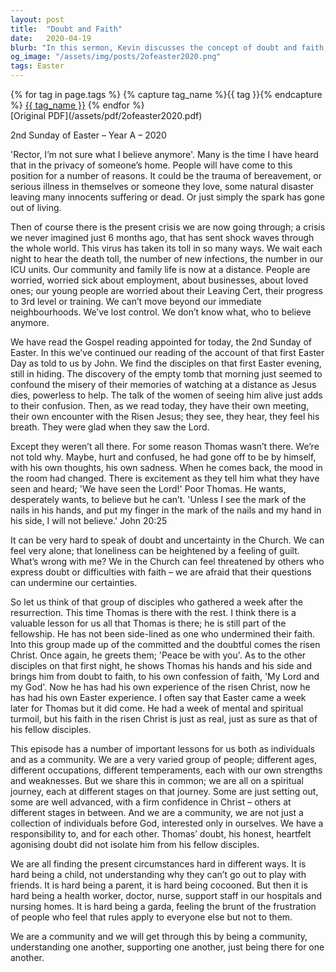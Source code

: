 ```yaml
---
layout: post
title:  "Doubt and Faith"
date:   2020-04-19
blurb: "In this sermon, Kevin discusses the concept of doubt and faith, using the story of Thomas from the Bible as a reference. He highlights the importance of community and understanding each other's struggles, especially in the face of a global crisis. He encourages his congregation to support each other and stay strong in their faith."
og_image: "/assets/img/posts/2ofeaster2020.png"
tags: Easter
---    
```

<div class="tag-pills">
  {% for tag in page.tags %}
    {% capture tag_name %}{{ tag }}{% endcapture %}
    <a href="{{ site.baseurl }}/tag/{{ tag_name }}" class="tag-pill">{{ tag_name }}</a>
  {% endfor %}
</div>
[Original PDF](/assets/pdf/2ofeaster2020.pdf)

2nd Sunday of Easter – Year A – 2020

'Rector, I’m not sure what I believe anymore'. Many is the time I have heard that in the privacy of someone’s home. People will have come to this position for a number of reasons. It could be the trauma of bereavement, or serious illness in themselves or someone they love, some natural disaster leaving many innocents suffering or dead. Or just simply the spark has gone out of living.

Then of course there is the present crisis we are now going through; a crisis we never imagined just 6 months ago, that has sent shock waves through the whole world. This virus has taken its toll in so many ways. We wait each night to hear the death toll, the number of new infections, the number in our ICU units. Our community and family life is now at a distance. People are worried, worried sick about employment, about businesses, about loved ones; our young people are worried about their Leaving Cert, their progress to 3rd level or training. We can’t move beyond our immediate neighbourhoods. We’ve lost control. We don’t know what, who to believe anymore.

We have read the Gospel reading appointed for today, the 2nd Sunday of Easter. In this we’ve continued our reading of the account of that first Easter Day as told to us by John. We find the disciples on that first Easter evening, still in hiding. The discovery of the empty tomb that morning just seemed to confound the misery of their memories of watching at a distance as Jesus dies, powerless to help. The talk of the women of seeing him alive just adds to their confusion. Then, as we read today, they have their own meeting, their own encounter with the Risen Jesus; they see, they hear, they feel his breath. They were glad when they saw the Lord.

Except they weren’t all there. For some reason Thomas wasn’t there. We’re not told why. Maybe, hurt and confused, he had gone off to be by himself, with his own thoughts, his own sadness. When he comes back, the mood in the room had changed. There is excitement as they tell him what they have seen and heard; 'We have seen the Lord!' Poor Thomas. He wants, desperately wants, to believe but he can’t. 'Unless I see the mark of the nails in his hands, and put my finger in the mark of the nails and my hand in his side, I will not believe.' John 20:25

It can be very hard to speak of doubt and uncertainty in the Church. We can feel very alone; that loneliness can be heightened by a feeling of guilt. What’s wrong with me? We in the Church can feel threatened by others who express doubt or difficulties with faith – we are afraid that their questions can undermine our certainties.

So let us think of that group of disciples who gathered a week after the resurrection. This time Thomas is there with the rest. I think there is a valuable lesson for us all that Thomas is there; he is still part of the fellowship. He has not been side-lined as one who undermined their faith. Into this group made up of the committed and the doubtful comes the risen Christ. Once again, he greets them; 'Peace be with you'. As to the other disciples on that first night, he shows Thomas his hands and his side and brings him from doubt to faith, to his own confession of faith, 'My Lord and my God'. Now he has had his own experience of the risen Christ, now he has had his own Easter experience. I often say that Easter came a week later for Thomas but it did come. He had a week of mental and spiritual turmoil, but his faith in the risen Christ is just as real, just as sure as that of his fellow disciples.

This episode has a number of important lessons for us both as individuals and as a community. We are a very varied group of people; different ages, different occupations, different temperaments, each with our own strengths and weaknesses. But we share this in common; we are all on a spiritual journey, each at different stages on that journey. Some are just setting out, some are well advanced, with a firm confidence in Christ – others at different stages in between. And we are a community, we are not just a collection of individuals before God, interested only in ourselves. We have a responsibility to, and for each other. Thomas’ doubt, his honest, heartfelt agonising doubt did not isolate him from his fellow disciples.

We are all finding the present circumstances hard in different ways. It is hard being a child, not understanding why they can’t go out to play with friends. It is hard being a parent, it is hard being cocooned. But then it is hard being a health worker, doctor, nurse, support staff in our hospitals and nursing homes. It is hard being a garda, feeling the brunt of the frustration of people who feel that rules apply to everyone else but not to them.

We are a community and we will get through this by being a community, understanding one another, supporting one another, just being there for one another.
